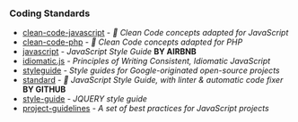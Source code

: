 ### Coding Standards

- [clean-code-javascript](https://github.com/ryanmcdermott/clean-code-javascript) - _🛁 Clean Code concepts adapted for JavaScript_
- [clean-code-php](https://github.com/jupeter/clean-code-php) - _🛁 Clean Code concepts adapted for PHP_
- [javascript](https://github.com/airbnb/javascript) - _JavaScript Style Guide_ **BY AIRBNB**
- [idiomatic.js](https://github.com/rwaldron/idiomatic.js/) - _Principles of Writing Consistent, Idiomatic JavaScript_
- [styleguide](https://github.com/google/styleguide) - _Style guides for Google-originated open-source projects_
- [standard](https://github.com/standard/standard) - _🌟 JavaScript Style Guide, with linter & automatic code fixer_ **BY GITHUB**
- [style-guide](https://contribute.jquery.org/style-guide/js/) - _JQUERY style guide_
- [project-guidelines](https://github.com/elsewhencode/project-guidelines) - _A set of best practices for JavaScript projects_
